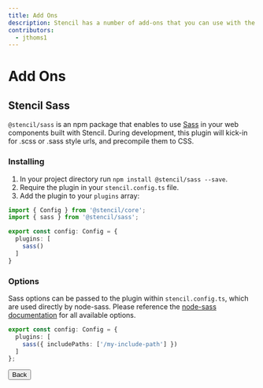 ```yaml
---
title: Add Ons
description: Stencil has a number of add-ons that you can use with the build process.
contributors:
  - jthoms1
---
```

# Add Ons

## Stencil Sass

`@stencil/sass` is an npm package that enables to use [Sass](https://sass-lang.com/) in your web components built with Stencil. During development, this plugin will kick-in for .scss or .sass style urls, and precompile them to CSS.

### Installing

1. In your project directory run `npm install @stencil/sass --save`.
2. Require the plugin in your `stencil.config.ts` file.
2. Add the plugin to your `plugins` array:

```typescript
import { Config } from '@stencil/core';
import { sass } from '@stencil/sass';

export const config: Config = {
  plugins: [
    sass()
  ]
}
```

### Options

Sass options can be passed to the plugin within `stencil.config.ts`, which are used directly by node-sass. Please reference the [node-sass documentation](https://www.npmjs.com/package/node-sass) for all available options.

```typescript
export const config: Config = {
  plugins: [
    sass({ includePaths: ['/my-include-path'] })
  ]
};
```

<stencil-route-link url="/docs/style-guide" custom="true">
  <button class="pull-left btn btn--secondary">
    Back
  </button>
</stencil-route-link>

